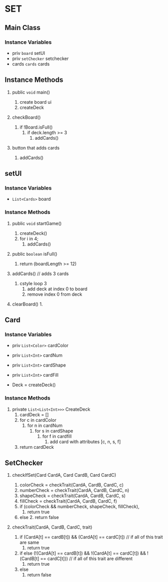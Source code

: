 # SET

## Main Class

### Instance Variables

- priv `board` setUI
- priv `setChecker` setchecker
- cards `cards` cards

## Instance Methods
1. public `void` main()
    1. create board ui
    2. createDeck

2. checkBoard()
    1. if !Board.isFull()
        1. if deck.length >= 3
            1. addCards()

3. button that adds cards
    1. addCards()

## setUI
### Instance Variables
- `List<Cards>` board

### Instance Methods
1. public `void` startGame()
    1. createDeck()
    2. for i in 4;
        1. addCards()

2. public `boolean` isFull()
    1. return (boardLength >= 12)

3. addCards() // adds 3 cards
    1. cstyle loop 3
        1. add deck at index 0 to board
        2. remove index 0 from deck

4. clearBoard()
    1. 

## Card

### Instance Variables
- priv `List<Color>` cardColor
- priv `List<Int>` cardNum
- priv `List<Int>` cardShape
- priv `List<Int>` cardFill

- Deck = createDeck()

### Instance Methods
1. private `List<List<Int>>>` CreateDeck
    1. cardDeck = []
    2. for c in cardColor
        1. for n in cardNum
            1. for s in cardShape
                1. for f in cardfill
                    1. add card with attributes [c, n, s, f]
    3. return cardDeck



## SetChecker

1. checkIfSet(Card CardA, Card CardB, Card CardC)
    1. colorCheck = checkTrait(CardA, CardB, CardC, c)
    2. numberCheck = checkTrait(CardA, CardB, CardC, n)
    3. shapeCheck = checkTrait(CardA, CardB, CardC, s)
    4. fillCheck = checkTrait(CardA, CardB, CardC, f)
    5. if (colorCheck && numberCheck, shapeCheck, fillCheck),
        1. return true
    2. else
        2. return false

2. checkTrait(CardA, CardB, CardC, trait)
    1. if (CardA[t] == cardB[t]) && (CardA[t] == cardC[t]) // if all of this trait are same
        1. return true
    2. if else (!(CardA[t] == cardB[t]) &&
                !(CardA[t] == cardC[t]) &&
                !(CardB[t] == cardC[t])) // if all of this trait are different
        1. return true
    3. else
        1. return false